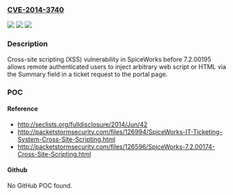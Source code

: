 ### [CVE-2014-3740](https://cve.mitre.org/cgi-bin/cvename.cgi?name=CVE-2014-3740)
![](https://img.shields.io/static/v1?label=Product&message=n%2Fa&color=blue)
![](https://img.shields.io/static/v1?label=Version&message=n%2Fa&color=blue)
![](https://img.shields.io/static/v1?label=Vulnerability&message=n%2Fa&color=brighgreen)

### Description

Cross-site scripting (XSS) vulnerability in SpiceWorks before 7.2.00195 allows remote authenticated users to inject arbitrary web script or HTML via the Summary field in a ticket request to the portal page.

### POC

#### Reference
- http://seclists.org/fulldisclosure/2014/Jun/42
- http://packetstormsecurity.com/files/126994/SpiceWorks-IT-Ticketing-System-Cross-Site-Scripting.html
- http://packetstormsecurity.com/files/126596/SpiceWorks-7.2.00174-Cross-Site-Scripting.html

#### Github
No GitHub POC found.

